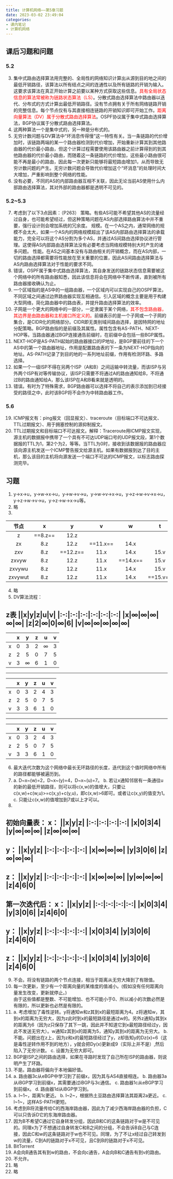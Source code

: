 ```yaml
---
title: 计算机网络——第5章习题
date: 2023-03-02 23:49:04
categories:
- 课内笔记
- 计算机网络
---
```

## 课后习题和问题
### 5.2
3. 集中式路由选择算法用完整的、全局性的网络知识计算出从源到目的地之间的最低开销路径，该算法以所有结点之间的连通性以及所有链路的开销为输入。这要求该算法在真正开始计算之前要以某种方式获取这些信息。<font color=red>具有全局状态信息的算法常被称为链路状态算法（LS）</font>。分散式路由选择算法中路由器以迭代、分布式的方式计算出最低开销路径。没有节点拥有关于所有网络链路开销的完整信息。每个节点仅有与其直接相连链路的开销知识即可开始工作。<font color=red>距离向量算法（DV）属于分散式路由选择算法</font>。OSPF协议属于集中式路由选择算法，BGP协议属于分散式路由选择算法。
4. 这两种算法一个是集中式的，另一种是分布式的。
5. 无穷计数问题与DV算法中“坏消息传得慢”这一特性有关。当一条链路的代价增加时，该链路两端的某一个路由器检测到代价增加，开始重新计算其到其他路由器的代价最小路由，但这个计算过程需要使用该路由器之前计算得到的到其他路由器的代价最小路由，而随着这一条链路的代价增加，这些最小路由很可能不再是最小的路由，因此每一次更新只能够将最短路由增加1，从而导致无穷计数问题的产生。无穷计数问题会导致代价增加这个“坏消息”的处理时间大大增加，严重影响到整个网络的性能。
6. 没有必要，不同的AS的内部路由器互相不关联，因此无论当前AS使用什么内部路由选择算法，其对外部的路由器都是透明不可见的。
### 5.2~5.3
7. 考虑到了以下3点因素：（P263）
策略。有些AS可能不希望其他AS的流量经过自身，也可能希望经过，但这种策略问题在AS内部选择路由算法中并不重要，强行设计则会增加系统的冗余度。
规模。在一个AS之内，通常网络的规模不会太大，如果一个AS内的网络规模超出了该AS内部路由选择算法的承载能力，完全可以将这个AS分割为多个AS，并通过AS间路由选择协议进行管理。这使得AS内部路由选择算法没有必要考虑当网络规模特别大时产生的诸多问题。
性能。在AS之间基本没有与路由相关的开销概念，而在AS内部，一切的路由选择都需要将性能放在至关重要的位置，因此AS间路由选择算法与AS内路由选择算法对于性能的要求不同。
8. 错误，OSPF属于集中式路由选择算法，其自身发送的链路状态信息需要被这个网络中的所有路由器知悉，因此该信息将会在网络中不断传递，直到被所有路由器接收确认为止。
9. 一个区域指的是AS中的一组路由器，一个区域内可以实现自己的OSPF算法，不同区域之间通过边界路由器实现互相通信。引入区域的概念主要是用于构建大型网络，简化路由器中的路由表，并提升路由选择算法的效率。
10. 子网是一个更大的网络中的一部分，一定隶属于某个网络，<font color=red>其不包含路由器，其边界是由路由器和主机接口所定义的。</font>前缀表示的是一个子网或一个子网的集合，是CIDR化的网络部分。CIDR即无类别域间路由选择，是因特网的地址分配策略。BGP路由指的是前缀及其属性。属性包含有AS-PATH、NEXT-HOP等。当路由器通过BGP连接通告前缀时，在前缀中会包括一些BGP属性。
11. NEXT-HOP是AS-PATH起始的路由器接口的IP地址，是BGP要前往的下一个AS中的第一个路由器地址，作用是配置路由表的下一条为NEXT-HOP指向的地址。AS-PATH记录了到目的地的一系列地址前缀，作用有检测环路、多路选择。
12. 如果一个一级ISP不得在另两个ISP（A和B）之间运输中转流量，而该ISP与另外两个ISP有对等传输协议，该ISP只需要不将通过A的路由通知给B，不将通过B的路由通知给A，那么该ISP在A和B看来就是透明的。
13. 错误。有时为了特殊需求，BGP路由器可以选择不将自己的表示添加到已经接受的路径之中，此时该BGP将不会作为中转路由器工作。
### 5.6
19. ICMP报文有：ping报文（回显报文）、traceroute（目标端口不可达报文、TTL过期报文）、用于拥塞控制的源抑制报文。
20. TTL过期报文和目标端口不可达报文。解释：Traceroute用ICMP报文实现，源主机的数据报中携带了一个具有不可达UDP端口号的UDP报文段，第1个数据报的TTL为1，第2个为2，等等。当TTL为0时，接收到该数据报的路由器应该向源主机发送一个ICMP警告报文给源主机。如果有数据报到达了目的主机，那么该目的主机将向源发送一个端口不可达的ICMP报文，以标志路由探测完毕。
## 习题
1. y→x→u，y→w→x→u，y→w→v→u，y→w→v→x→u，y→z→w→v→x→u，y→z→w→v→u，y→z→w→x→u等。
2. 略
3. 
|节点|x|y|v|w|t|u|
|:-:|:-:|:-:|:-:|:-:|:-:|:-:|
|z|==8.z==|12.z||||
|zx|8.z|12.z|==11.x==|14.x|||
|zxv|8.z|==12.z==|11.x|14.x|15.v|14.v|
|zxvyw|8.z|12.z|11.x|==14.x==|15.v|14.v|
|zxvywu|8.z|12.z|11.x|14.x|15.v|==14.v==|
|zxvywut|8.z|12.z|11.x|14.x|==15.v==|14.v|
4. 略
5. DV算法流程：

z表
||x|y|z|u|v|
|:-:|:-:|:-:|:-:|:-:|:-:|
|x|∞|∞|∞|∞|∞|
|z|2|∞|0|∞|6|
|v|∞|∞|∞|∞|∞|
---
||x|y|z|u|v|
|:-:|:-:|:-:|:-:|:-:|:-:|
|x|0|3|2|∞|3|
|z|2|5|0|7|5|
|v|3|∞|6|1|0|
---
||x|y|z|u|v|
|:-:|:-:|:-:|:-:|:-:|:-:|
|x|0|3|2|4|3|
|z|2|5|0|7|5|
|v|3|3|6|1|0|
---
||x|y|z|u|v|
|:-:|:-:|:-:|:-:|:-:|:-:|
|x|0|3|2|4|3|
|z|2|5|0|7|5|
|v|3|3|6|1|0|

6. 最大迭代次数为这个网络中最长无环路径的长度，迭代到这个值时网络中所有的路径都能够被遍历到。
7. a. D~x~(w)=2，D~x~(y)=4，D~x~(u)=7。
b. 若让x通知邻居有一条通往u的新的最低开销路径，则可以将c(x,w)的值增大，只要让c(x,w)+c(w,u)>=c(x,y)+c(y,u)，即c(x,w)>6即可。或者让c(x,y)的值变为1。
c. 只能让c(x,w)的值增加到7或以上才可以。
8. 

初始向量表：
x：
||x|y|z|
|:-:|:-:|:-:|:-:|
|x|0|3|4|
|y|∞|∞|∞|
|z|∞|∞|∞|
---
y：
||x|y|z|
|:-:|:-:|:-:|:-:|
|x|∞|∞|∞|
|y|3|0|6|
|z|∞|∞|∞|
---
z：
||x|y|z|
|:-:|:-:|:-:|:-:|
|x|∞|∞|∞|
|y|∞|∞|∞|
|z|4|6|0|
---
第一次迭代后：
x：
||x|y|z|
|:-:|:-:|:-:|:-:|
|x|0|3|4|
|y|3|0|6|
|z|4|6|0|
---
y：
||x|y|z|
|:-:|:-:|:-:|:-:|
|x|0|3|4|
|y|3|0|6|
|z|4|6|0|
---
z：
||x|y|z|
|:-:|:-:|:-:|:-:|
|x|0|3|4|
|y|3|0|6|
|z|4|6|0|
---
9. 不会。将没有链路的两个节点连接，相当于距离从无穷大降到了有限值。
10. 每一次更新，至少有一个距离向量的某维度的值减小。(假如没有任何距离向量发生改变，更新就停止。)  
由于这些值都是整数、不可能增加、也不可能小于0、所以减小的次数必然是有限的，所以更新也必然是有限的。
11. a. 考虑增加了毒性逆转。y将通知w和z其到x的最短距离为4。z将通知w，其到x的距离为无穷大，因为z此时到x的最短路径是通过w的。另外z通知y其到x的距离为6（因为z只保存了其下一跳，因此并不知道它到x最短路径经过y，因此不发送无穷大）。w通知z其到x的距离为5，通知y其到x的距离为无穷大。
b. 不能。问题出在z上，因为z和x的最短路径经过了y，z却告知y的Dz(x)=6（这是毒性逆转作用不到的地方），y就会把Dy(x)更新成9（实际上并不是）,然后陷入了无穷计数。
c. 设置为无穷大即可。
12. BGP是ISP之间的路由选择，如果在寻路时发现了自己所在ISP的路由器，则说明产生了环路。
13. 不是。路由器将偏向于本地偏好值。
14. a. 路由器3c从eBGP中学习到了前缀x，因为其与AS4直接相连。
b. 路由器3a从iBGP学习到前缀x，其需要通过iBGP与3c通信。
c. 路由器1c从eBGP学习到前缀x。
d. 路由器1d从iBGP学习到。
15. a. I~1~，距离1c更近。
b. I~2~，根据热土豆路由选择算法其距离2a更近。
c. I~1~，这样AS-PATH更短。
16. 考虑到B将流量传给C的西海岸路由器，因此为了减少西海岸路由器的负担，C可以只告诉D它的东海岸路由器。
17. 因为B不希望C通过它自身转发分组，因此B和C的这条链路对于w是不可见的。同理x为了不想通过自身转发C和B之间的分组，不会告诉B自己与C连接，因此C和w的这条链路对于w也不可见。同理，为了不让x经过自己转发到w的流量，C到A的链路对于x不可见，且C到B的链路对于x不可见。
18. BitTorrent
19. A会向B通告其有到w的路由，不会向c通告，A会向B和C通告有到v的路由。
20. 不允许。
21. 略
22. 略